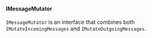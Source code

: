 #### IMessageMutator

`IMessageMutator` is an interface that combines both `IMutateIncomingMessages` and `IMutateOutgoingMessages`. 